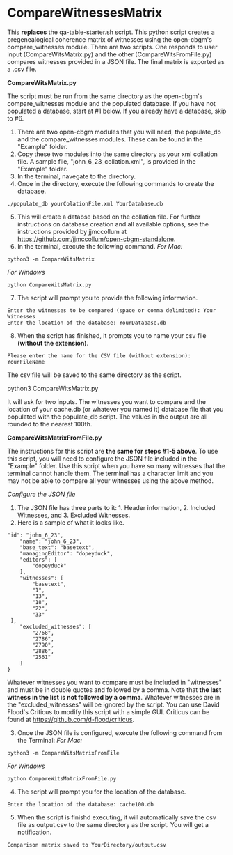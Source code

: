 # CompareWitnessesMatrix
This **replaces** the qa-table-starter.sh script. This python script creates a pregenealogical coherence matrix of witnesses using the open-cbgm's compare_witnesses module. There are two scripts. One responds to user input (CompareWitsMatrix.py) and the other (CompareWitsFromFile.py) compares witnesses provided in a JSON file. The final matrix is exported as a .csv file.

**CompareWitsMatrix.py**

The script must be run from the same directory as the open-cbgm's compare_witnesses module and the populated database. If you have not populated a database, start at #1 below. If you already have a database, skip to #6.

1. There are two open-cbgm modules that you will need, the populate_db and the compare_witnesses modules. These can be found in the "Example" folder.
2. Copy these two modules into the same directory as your xml collation file. A sample file, "john_6_23_collation.xml", is provided in the "Example" folder.
3. In the terminal, navegate to the directory.
4. Once in the directory, execute the following commands to create the database.

````
./populate_db yourColationFile.xml YourDatabase.db
````

5. This will create a databse based on the collation file. For further instructions on database creation and all available options, see the instructions provided by jjmccollum at https://github.com/jjmccollum/open-cbgm-standalone.
6. In the terminal, execute the following command.
*For Mac:*
````
python3 -m CompareWitsMatrix
````
*For Windows*
````
python CompareWitsMatrix.py
````
7. The script will prompt you to provide the following information.
````
Enter the witnesses to be compared (space or comma delimited): Your Witnesses
Enter the location of the database: YourDatabase.db
````
8. When the script has finished, it prompts you to name your csv file **(without the extension)**.
````
Please enter the name for the CSV file (without extension): YourFileName
````
The csv file will be saved to the same directory as the script.
 
python3 CompareWitsMatrix.py
 
It will ask for two inputs. The witnesses you want to compare and the location of your cache.db (or whatever you named it) database file that you populated with the populate_db script. The values in the output are all rounded to the nearest 100th.

**CompareWitsMatrixFromFile.py**

The instructions for this script are **the same for steps #1-5 above**. To use this script, you will need to configure the JSON file included in the "Example" folder. Use this script when you have so many witnesses that the terminal cannot handle them. The terminal has a character limit and you may not be able to compare all your witnesses using the above method.

*Configure the JSON file*
1. The JSON file has three parts to it: 1. Header information, 2. Included Witnesses, and 3. Excluded Witnesses.
2. Here is a sample of what it looks like.
````
"id": "john_6_23",
    "name": "john_6_23",
    "base_text": "basetext",
    "managingEditor": "dopeyduck",
    "editors": [
        "dopeyduck"
    ],
    "witnesses": [
        "basetext",
        "1",
        "13",
        "18",
        "22",
        "33"
 ],
    "excluded_witnesses": [
        "2768",
        "2786",
        "2790",
        "2886",
        "2561"
    ]
}
````
Whatever witnesses you want to compare must be included in "witnesses" and must be in double quotes and followed by a comma. Note that **the last witness in the list is not followed by a comma**. Whatever witnesses are in the "excluded_witnesses" will be ignored by the script. You can use David Flood's Criticus to modify this script with a simple GUI. Criticus can be found at https://github.com/d-flood/criticus.

3. Once the JSON file is configured, execute the following command from the Terminal:
*For Mac:*
````
python3 -m CompareWitsMatrixFromFile
````
*For Windows*
````
python CompareWitsMatrixFromFile.py
````
4. The script will prompt you for the location of the database.
````
Enter the location of the database: cache100.db
````
5. When the script is finishd executing, it will automatically save the csv file as output.csv to the same directory as the script. You will get a notification.
````
Comparison matrix saved to YourDirectory/output.csv
````



